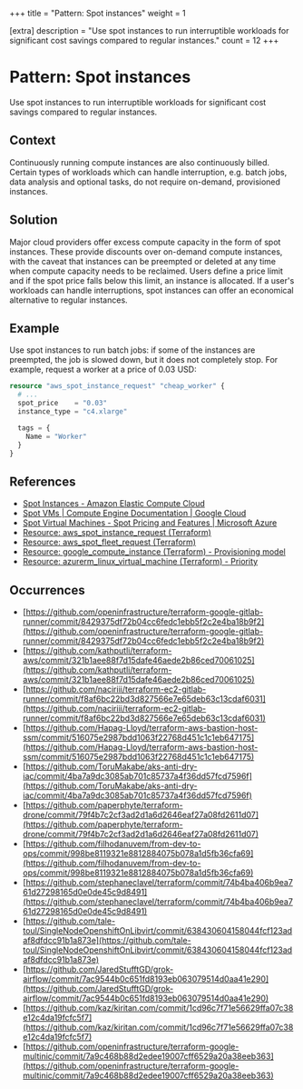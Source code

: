 +++
title = "Pattern: Spot instances"
weight = 1

[extra]
description = "Use spot instances to run interruptible workloads for significant cost savings compared to regular instances."
count = 12
+++

# Pattern: Spot instances
Use spot instances to run interruptible workloads for significant cost savings compared to regular instances.

## Context
Continuously running compute instances are also continuously billed.
Certain types of workloads which can handle interruption, e.g. batch jobs,
data analysis and optional tasks, do not require on-demand, provisioned instances.


## Solution
Major cloud providers offer excess compute capacity in the form of spot instances.
These provide discounts over on-demand compute instances, with the caveat that instances
can be preempted or deleted at any time when compute capacity needs to be reclaimed.
Users define a price limit and if the spot price falls below this limit, an instance is allocated.
If a user's workloads can handle interruptions, spot instances can offer an economical
alternative to regular instances.


## Example
Use spot instances to run batch jobs: if some of the instances are preempted,
the job is slowed down, but it does not completely stop. For example, request a
worker at a price of 0.03 USD:
```terraform
resource "aws_spot_instance_request" "cheap_worker" {
  # ...
  spot_price    = "0.03"
  instance_type = "c4.xlarge"

  tags = {
    Name = "Worker"
  }
}
```


## References
- [Spot Instances - Amazon Elastic Compute Cloud](https://docs.aws.amazon.com/AWSEC2/latest/UserGuide/using-spot-instances.html)
- [Spot VMs | Compute Engine Documentation | Google Cloud](https://cloud.google.com/compute/docs/instances/spot)
- [Spot Virtual Machines - Spot Pricing and Features | Microsoft Azure](https://azure.microsoft.com/en-us/products/virtual-machines/spot/)
- [Resource: aws_spot_instance_request (Terraform)](https://registry.terraform.io/providers/hashicorp/aws/latest/docs/resources/spot_instance_request)
- [Resource: aws_spot_fleet_request (Terraform)](https://registry.terraform.io/providers/hashicorp/aws/latest/docs/resources/spot_fleet_request)
- [Resource: google_compute_instance (Terraform) - Provisioning model](https://registry.terraform.io/providers/hashicorp/google/latest/docs/resources/compute_instance#provisioning_model)
- [Resource: azurerm_linux_virtual_machine (Terraform) - Priority](https://registry.terraform.io/providers/hashicorp/azurerm/latest/docs/resources/linux_virtual_machine#priority)

## Occurrences
- [https://github.com/openinfrastructure/terraform-google-gitlab-runner/commit/8429375df72b04cc6fedc1ebb5f2c2e4ba18b9f2](https://github.com/openinfrastructure/terraform-google-gitlab-runner/commit/8429375df72b04cc6fedc1ebb5f2c2e4ba18b9f2)
- [https://github.com/kathputli/terraform-aws/commit/321b1aee88f7d15dafe46aede2b86ced70061025](https://github.com/kathputli/terraform-aws/commit/321b1aee88f7d15dafe46aede2b86ced70061025)
- [https://github.com/naciriii/terraform-ec2-gitlab-runner/commit/f8af6bc22bd3d827566e7e65deb63c13cdaf6031](https://github.com/naciriii/terraform-ec2-gitlab-runner/commit/f8af6bc22bd3d827566e7e65deb63c13cdaf6031)
- [https://github.com/Hapag-Lloyd/terraform-aws-bastion-host-ssm/commit/516075e2987bdd1063f22768d451c1c1eb647175](https://github.com/Hapag-Lloyd/terraform-aws-bastion-host-ssm/commit/516075e2987bdd1063f22768d451c1c1eb647175)
- [https://github.com/ToruMakabe/aks-anti-dry-iac/commit/4ba7a9dc3085ab701c85737a4f36dd57fcd7596f](https://github.com/ToruMakabe/aks-anti-dry-iac/commit/4ba7a9dc3085ab701c85737a4f36dd57fcd7596f)
- [https://github.com/paperphyte/terraform-drone/commit/79f4b7c2cf3ad2d1a6d2646eaf27a08fd2611d07](https://github.com/paperphyte/terraform-drone/commit/79f4b7c2cf3ad2d1a6d2646eaf27a08fd2611d07)
- [https://github.com/filhodanuvem/from-dev-to-ops/commit/998be8119321e8812884075b078a1d5fb36cfa69](https://github.com/filhodanuvem/from-dev-to-ops/commit/998be8119321e8812884075b078a1d5fb36cfa69)
- [https://github.com/stephaneclavel/terraform/commit/74b4ba406b9ea761d27298165d0e0de45c9d8491](https://github.com/stephaneclavel/terraform/commit/74b4ba406b9ea761d27298165d0e0de45c9d8491)
- [https://github.com/tale-toul/SingleNodeOpenshiftOnLibvirt/commit/638430604158044fcf123adaf8dfdcc91b1a873e](https://github.com/tale-toul/SingleNodeOpenshiftOnLibvirt/commit/638430604158044fcf123adaf8dfdcc91b1a873e)
- [https://github.com/JaredStufftGD/grok-airflow/commit/7ac9544b0c651fd8193eb063079514d0aa41e290](https://github.com/JaredStufftGD/grok-airflow/commit/7ac9544b0c651fd8193eb063079514d0aa41e290)
- [https://github.com/kaz/kiritan.com/commit/1cd96c7f71e56629ffa07c38e12c4da19fcfc5f7](https://github.com/kaz/kiritan.com/commit/1cd96c7f71e56629ffa07c38e12c4da19fcfc5f7)
- [https://github.com/openinfrastructure/terraform-google-multinic/commit/7a9c468b88d2edee19007cff6529a20a38eeb363](https://github.com/openinfrastructure/terraform-google-multinic/commit/7a9c468b88d2edee19007cff6529a20a38eeb363)
